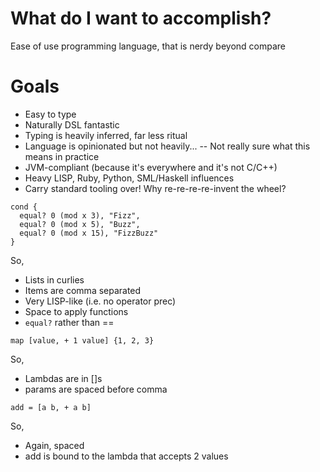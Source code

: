 # What do I want to accomplish?

Ease of use programming language, that is nerdy beyond compare

# Goals
 - Easy to type
 - Naturally DSL fantastic
 - Typing is heavily inferred, far less ritual
 - Language is opinionated but not heavily...
 -- Not really sure what this means in practice
 - JVM-compliant (because it's everywhere and it's not C/C++)
 - Heavy LISP, Ruby, Python, SML/Haskell influences
 - Carry standard tooling over! Why re-re-re-re-invent the wheel?

```
cond {
  equal? 0 (mod x 3), "Fizz",
  equal? 0 (mod x 5), "Buzz",
  equal? 0 (mod x 15), "FizzBuzz"
}
```
So,
 - Lists in curlies
 - Items are comma separated
 - Very LISP-like (i.e. no operator prec)
 - Space to apply functions
 - `equal?` rather than ==

```
map [value, + 1 value] {1, 2, 3}
```

So,
 - Lambdas are in []s
 - params are spaced before comma

```
add = [a b, + a b]
```

So,
 - Again, spaced
 - add is bound to the lambda that accepts 2 values
